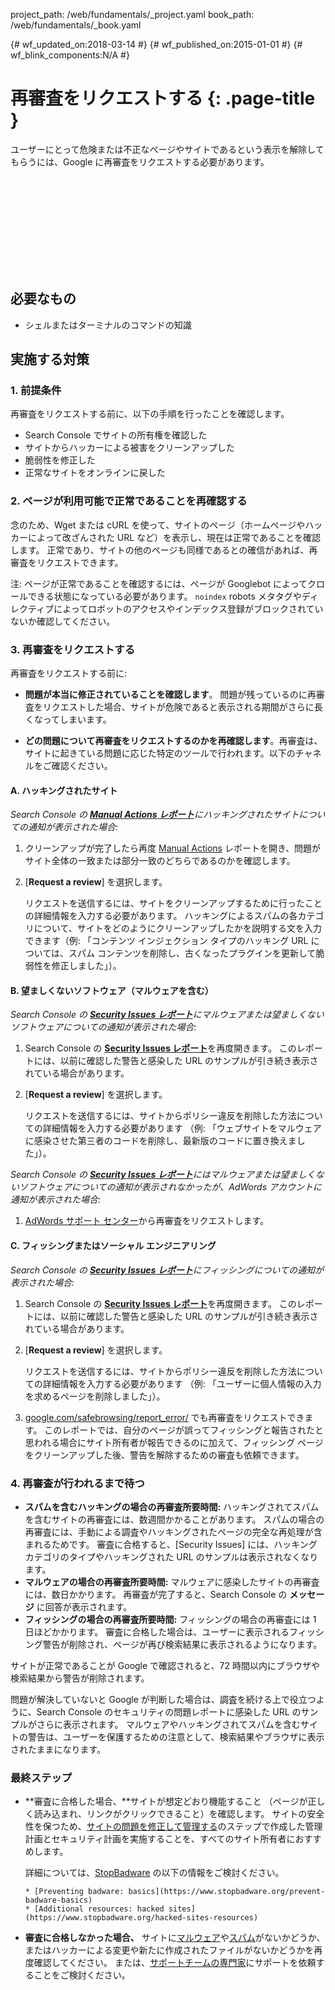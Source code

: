 project_path: /web/fundamentals/_project.yaml
book_path: /web/fundamentals/_book.yaml

{# wf_updated_on:2018-03-14 #}
{# wf_published_on:2015-01-01 #}
{# wf_blink_components:N/A #}

# 再審査をリクエストする {: .page-title }

ユーザーにとって危険または不正なページやサイトであるという表示を解除してもらうには、Google に再審査をリクエストする必要があります。


<div class="video-wrapper">
  <iframe class="devsite-embedded-youtube-video" data-video-id="lc3UjnDcMxo"
          data-autohide="1" data-showinfo="0" frameborder="0" allowfullscreen>
  </iframe>
</div>

## 必要なもの

*   シェルまたはターミナルのコマンドの知識

## 実施する対策

### 1. 前提条件

再審査をリクエストする前に、以下の手順を行ったことを確認します。

* Search Console でサイトの所有権を確認した
* サイトからハッカーによる被害をクリーンアップした
* 脆弱性を修正した
* 正常なサイトをオンラインに戻した

### 2. ページが利用可能で正常であることを再確認する

念のため、Wget または cURL を使って、サイトのページ（ホームページやハッカーによって改ざんされた URL など）を表示し、現在は正常であることを確認します。
 正常であり、サイトの他のページも同様であるとの確信があれば、再審査をリクエストできます。



注: ページが正常であることを確認するには、ページが Googlebot によってクロールできる状態になっている必要があります。
 `noindex` robots メタタグやディレクティブによってロボットのアクセスやインデックス登録がブロックされていないか確認してください。


### 3. 再審査をリクエストする

再審査をリクエストする前に:

* **問題が本当に修正されていることを確認します**。
問題が残っているのに再審査をリクエストした場合、サイトが危険であると表示される期間がさらに長くなってしまいます。


* **どの問題について再審査をリクエストするのかを再確認します**。再審査は、サイトに起きている問題に応じた特定のツールで行われます。以下のチャネルをご確認ください。


#### A. ハッキングされたサイト

*Search Console の
[**Manual Actions レポート**](https://www.google.com/webmasters/tools/manual-action)にハッキングされたサイトについての通知が表示された場合:*


1. クリーンアップが完了したら再度 [Manual Actions](https://www.google.com/webmasters/tools/manual-action) レポートを開き、問題がサイト全体の一致または部分一致のどちらであるのかを確認します。
2. [**Request a review**] を選択します。

    リクエストを送信するには、サイトをクリーンアップするために行ったことの詳細情報を入力する必要があります。
 ハッキングによるスパムの各カテゴリについて、サイトをどのようにクリーンアップしたかを説明する文を入力できます（例: 「コンテンツ インジェクション タイプのハッキング URL については、スパム コンテンツを削除し、古くなったプラグインを更新して脆弱性を修正しました」）。





#### B. 望ましくないソフトウェア（マルウェアを含む）

*Search Console の
[**Security Issues レポート**](https://www.google.com/webmasters/tools/security-issues)にマルウェアまたは望ましくないソフトウェアについての通知が表示された場合:*


1. Search Console の
[**Security Issues レポート**](https://www.google.com/webmasters/tools/security-issues)を再度開きます。
 このレポートには、以前に確認した警告と感染した URL のサンプルが引き続き表示されている場合があります。
2. [**Request a review**] を選択します。

    リクエストを送信するには、サイトからポリシー違反を削除した方法についての詳細情報を入力する必要があります
 （例: 「ウェブサイトをマルウェアに感染させた第三者のコードを削除し、最新版のコードに置き換えました」）。




*Search Console の
[**Security Issues レポート**](https://www.google.com/webmasters/tools/security-issues)にはマルウェアまたは望ましくないソフトウェアについての通知が表示されなかったが、AdWords アカウントに通知が表示された場合:*


1. [AdWords サポート センター](https://support.google.com/adwords/contact/site_policy)から再審査をリクエストします。



#### C. フィッシングまたはソーシャル エンジニアリング

*Search Console の
[**Security Issues レポート**](https://www.google.com/webmasters/tools/security-issues)にフィッシングについての通知が表示された場合:*


1. Search Console の
[**Security Issues レポート**](https://www.google.com/webmasters/tools/security-issues)を再度開きます。
 このレポートには、以前に確認した警告と感染した URL のサンプルが引き続き表示されている場合があります。
2. [**Request a review**] を選択します。

    リクエストを送信するには、サイトからポリシー違反を削除した方法についての詳細情報を入力する必要があります
 （例: 「ユーザーに個人情報の入力を求めるページを削除しました」）。

3. [google.com/safebrowsing/report_error/](https://www.google.com/safebrowsing/report_error/) でも再審査をリクエストできます。
  このレポートでは、自分のページが誤ってフィッシングと報告されたと思われる場合にサイト所有者が報告できるのに加えて、フィッシング ページをクリーンアップした後、警告を解除するための審査も依頼できます。



### 4. 再審査が行われるまで待つ

* **スパムを含むハッキングの場合の再審査所要時間:** ハッキングされてスパムを含むサイトの再審査には、数週間かかることがあります。
 スパムの場合の再審査には、手動による調査やハッキングされたページの完全な再処理が含まれるためです。
 審査に合格すると、[Security Issues] には、ハッキング カテゴリのタイプやハッキングされた URL のサンプルは表示されなくなります。
* **マルウェアの場合の再審査所要時間:** マルウェアに感染したサイトの再審査には、数日かかります。
 再審査が完了すると、Search Console の **メッセージ** に回答が表示されます。
* **フィッシングの場合の再審査所要時間:** フィッシングの場合の再審査には 1 日ほどかかります。
 審査に合格した場合は、ユーザーに表示されるフィッシング警告が削除され、ページが再び検索結果に表示されるようになります。


サイトが正常であることが Google で確認されると、72 時間以内にブラウザや検索結果から警告が削除されます。


問題が解決していないと Google が判断した場合は、調査を続ける上で役立つように、Search Console のセキュリティの問題レポートに感染した URL のサンプルがさらに表示されます。
 マルウェアやハッキングされてスパムを含むサイトの警告は、ユーザーを保護するための注意として、検索結果やブラウザに表示されたままになります。



### 最終ステップ

* **審査に合格した場合、**サイトが想定どおり機能すること
  （ページが正しく読み込まれ、リンクがクリックできること）を確認します。 サイトの安全性を保つため、[サイトの問題を修正して管理する](clean_site)のステップで作成した管理計画とセキュリティ計画を実施することを、すべてのサイト所有者におすすめします。



    詳細については、[StopBadware](https://www.stopbadware.org) の以下の情報をご検討ください。


      * [Preventing badware: basics](https://www.stopbadware.org/prevent-badware-basics)
      * [Additional resources: hacked sites](https://www.stopbadware.org/hacked-sites-resources)

* **審査に合格しなかった場合、** サイトに[マルウェア](hacked_with_malware)や[スパム](hacked_with_spam)がないかどうか、またはハッカーによる変更や新たに作成されたファイルがないかどうかを再度確認してください。
 または、[サポートチームの専門家](support_team)にサポートを依頼することをご検討ください。


